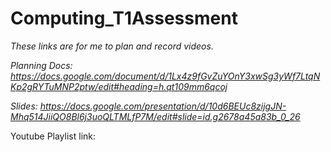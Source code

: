 # Computing_T1Assessment

_These links are for me to plan and record videos._

_Planning Docs:
https://docs.google.com/document/d/1Lx4z9fGvZuYOnY3xwSg3yWf7LtqNKp2gRYTuMNP2ptw/edit#heading=h.qt109mm6qcoj_

_Slides:
https://docs.google.com/presentation/d/10d6BEUc8zijgJN-Mhq514JiiQO8Bl6j3uoQLTMLfP7M/edit#slide=id.g2678a45a83b_0_26_

Youtube Playlist link: 
